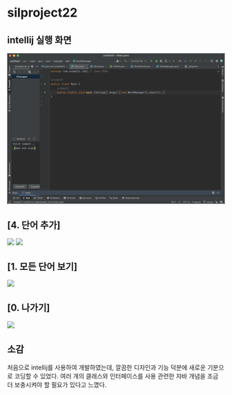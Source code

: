 # silproject22
## intellij 실행 화면
<img src = "https://github.com/rladp127/silproject22/blob/master/screenshots/intellij%20%E1%84%89%E1%85%B5%E1%86%AF%E1%84%92%E1%85%A2%E1%86%BC%20%E1%84%92%E1%85%AA%E1%84%86%E1%85%A7%E1%86%AB.png?raw=true" width = 700>

## [4. 단어 추가]
<img src = "https://github.com/rladp127/silproject22/blob/master/screenshots/단어 추가_1.png?raw=true" width = 500>
<img src = "https://github.com/rladp127/silproject22/blob/master/screenshots/단어 추가_2.png?raw=true" width = 500>

## [1. 모든 단어 보기]
<img src = "https://github.com/rladp127/silproject22/blob/master/screenshots/모든 단어 보기.png?raw=true" width = 500>

## [0. 나가기]
<img src = "https://github.com/rladp127/silproject22/blob/master/screenshots/나가기.png?raw=true" width = 500>

## 소감
처음으로 intellij를 사용하여 개발하였는데, 깔끔한 디자인과 기능 덕분에 새로운 기분으로 코딩할 수 있었다. 여러 개의 클래스와 인터페이스를 사용 관련한 자바 개념을 조금 더 보충시켜야 할 필요가 있다고 느꼈다.
